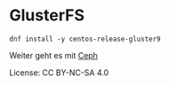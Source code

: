 # GlusterFS

    dnf install -y centos-release-gluster9

Weiter geht es mit [Ceph](../11_Ceph)

License: CC BY-NC-SA 4.0
